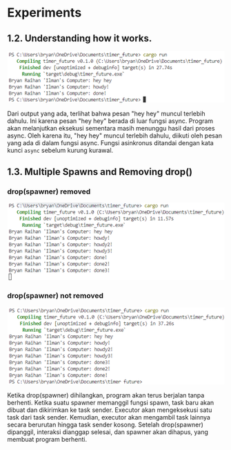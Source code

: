 # Experiments

## 1.2. Understanding how it works.

![alt text](./pngs/1.1.png)

Dari output yang ada, terlihat bahwa pesan "hey hey" muncul terlebih dahulu. Ini karena pesan "hey hey" berada di luar fungsi async. Program akan melanjutkan eksekusi sementara masih menunggu hasil dari proses async. Oleh karena itu, "hey hey" muncul terlebih dahulu, diikuti oleh pesan yang ada di dalam fungsi async. Fungsi asinkronus ditandai dengan kata kunci `async` sebelum kurung kurawal.

## 1.3. Multiple Spawns and Removing drop()

### drop(spawner) removed

![alt text](./pngs/1.2a.png)

### drop(spawner) not removed

![alt text](./pngs/1.2b.png)

Ketika drop(spawner) dihilangkan, program akan terus berjalan tanpa berhenti. Ketika suatu spawner memanggil fungsi spawn, task baru akan dibuat dan dikirimkan ke task sender. Executor akan mengeksekusi satu task dari task sender. Kemudian, executor akan mengambil task lainnya secara berurutan hingga task sender kosong. Setelah drop(spawner) dipanggil, interaksi dianggap selesai, dan spawner akan dihapus, yang membuat program berhenti.
